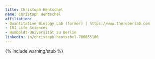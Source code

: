 ```yaml
---
title: Christoph Hentschel
name: Christoph Hentschel
affiliation:
- Quantitative Biology Lab (former) | https://www.thereberlab.com
- IRI Life Sciences
- Humboldt-Universität zu Berlin
linkedin: in/christoph-hentschel-786055100
---
```


{% include warning/stub %}
